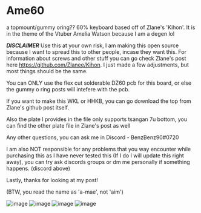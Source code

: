 # Ame60
a topmount/gummy oring?? 60% keyboard based off of Zlane's 'Kihon'. It is in the theme of the Vtuber Amelia Watson because I am a degen lol

***DISCLAIMER***
Use this at your own risk, I am making this open source because I want to spread this to other people, incase they want this. For information about screws and other stuff you can go check Zlane's post here https://github.com/Zlanee/Kihon. I just made a few adjustments, but most things should be the same.

You can ONLY use the flex cut solderable DZ60 pcb for this board, or else the gummy o ring posts will intefere with the pcb.

If you want to make this WKL or HHKB, you can go download the top from Zlane's github post itself.

Also the plate I provides in the file only supports tsangan 7u bottom, you can find the other plate file in Zlane's post as well

Any other questions, you can ask me in Discord - BenzBenz90#0720

I am also NOT responsible for any problems that you way encounter while purchasing this as I have never tested this (If I do I will update this right away), you can try ask discords groups or dm me personally if something happens. (discord above)

Lastly, thanks for looking at my post!

(BTW, you read the name as 'a-mae', not 'aim')

![image](https://user-images.githubusercontent.com/116734336/236803419-9af964e6-b797-485a-abfd-edd710095ad5.png)
![image](https://user-images.githubusercontent.com/116734336/236803452-ad624d1e-4fa5-4409-9952-40c10ea13569.png)
![image](https://user-images.githubusercontent.com/116734336/236803650-3a5d7527-cc3c-41d8-b2f4-6b79685e3ce1.png)
![image](https://user-images.githubusercontent.com/116734336/236803704-ad36cfd4-1fa7-479e-bf66-e32602ed8d4f.png)
